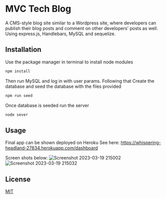# MVC Tech Blog

A CMS-style blog site similar to a Wordpress site, where developers can publish their blog posts and comment on other developers’ posts as well. Using express.js, Handlebars, MySQL and sequelize.

## Installation

Use the package manager in terminal to install node modules 
```bash
npm install
```
Then run MySQL and log in with user params.
Following that Create the database and seed the database with the files provided 

```bash
npm run seed
```
Once database is seeded run the server

```bash
node sever
```

## Usage

Final app can be shown deployed on Heroku 
See here: https://whispering-headland-27834.herokuapp.com/dashboard

Screen shots below:
![Screenshot 2023-03-19 215002](https://user-images.githubusercontent.com/116982713/226228637-4190fb0e-9c8c-45de-b839-4805c7938edc.png)
![Screenshot 2023-03-19 215032](https://user-images.githubusercontent.com/116982713/226228639-d310df64-cf53-4cd1-b853-89b6a5262c18.png)


## License

[MIT](https://choosealicense.com/licenses/mit/)
